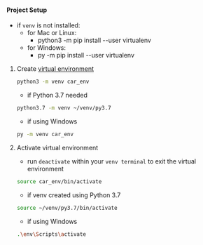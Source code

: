 #### Project Setup
- if `venv` is not installed:
    - for Mac or Linux:
        - python3 -m pip install --user virtualenv  
    - for Windows:
        - py -m pip install --user virtualenv
1) Create <a href = "https://docs.python.org/3/library/venv.html"> virtual environment </a>

     ~~~ bash
     python3 -m venv car_env
     ~~~

     - if Python 3.7 needed

     ~~~ bash
     python3.7 -m venv ~/venv/py3.7
     ~~~

     - if using Windows
     ~~~ bash
     py -m venv car_env
     ~~~


2) Activate virtual environment

    - run `deactivate` within your `venv terminal` to exit the virtual environment 

     ~~~ bash
     source car_env/bin/activate
     ~~~

     - if venv created using Python 3.7

     ~~~ bash
     source ~/venv/py3.7/bin/activate
     ~~~

     - if using Windows
     ~~~ bash
     .\env\Scripts\activate
     ~~~